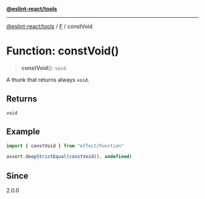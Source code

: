 [**@eslint-react/tools**](../../../README.md)

***

[@eslint-react/tools](../../../README.md) / [F](../README.md) / constVoid

# Function: constVoid()

> **constVoid**(): `void`

A thunk that returns always `void`.

## Returns

`void`

## Example

```ts
import { constVoid } from "effect/Function"

assert.deepStrictEqual(constVoid(), undefined)
```

## Since

2.0.0
